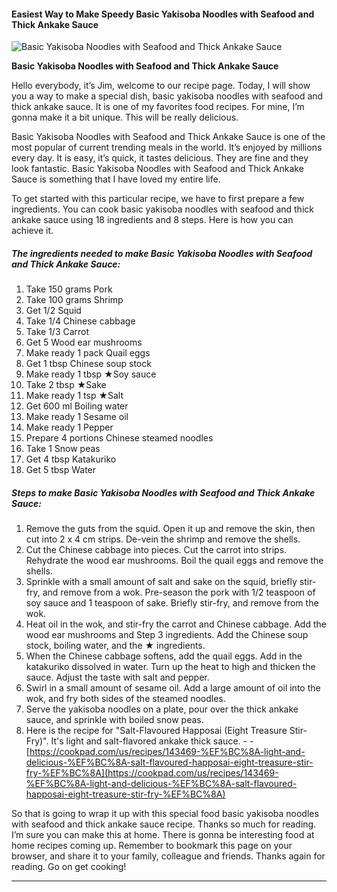             

#### Easiest Way to Make Speedy Basic Yakisoba Noodles with Seafood and Thick Ankake Sauce

![Basic Yakisoba Noodles with Seafood and Thick Ankake Sauce](https://img-global.cpcdn.com/recipes/5123744310755328/751x532cq70/basic-yakisoba-noodles-with-seafood-and-thick-ankake-sauce-recipe-main-photo.jpg)

**Basic Yakisoba Noodles with Seafood and Thick Ankake Sauce**

Hello everybody, it’s Jim, welcome to our recipe page. Today, I will show you a way to make a special dish, basic yakisoba noodles with seafood and thick ankake sauce. It is one of my favorites food recipes. For mine, I’m gonna make it a bit unique. This will be really delicious.

Basic Yakisoba Noodles with Seafood and Thick Ankake Sauce is one of the most popular of current trending meals in the world. It’s enjoyed by millions every day. It is easy, it’s quick, it tastes delicious. They are fine and they look fantastic. Basic Yakisoba Noodles with Seafood and Thick Ankake Sauce is something that I have loved my entire life.

To get started with this particular recipe, we have to first prepare a few ingredients. You can cook basic yakisoba noodles with seafood and thick ankake sauce using 18 ingredients and 8 steps. Here is how you can achieve it.

##### The ingredients needed to make Basic Yakisoba Noodles with Seafood and Thick Ankake Sauce:

1.  Take 150 grams Pork
2.  Take 100 grams Shrimp
3.  Get 1/2 Squid
4.  Take 1/4 Chinese cabbage
5.  Take 1/3 Carrot
6.  Get 5 Wood ear mushrooms
7.  Make ready 1 pack Quail eggs
8.  Get 1 tbsp Chinese soup stock
9.  Make ready 1 tbsp ★Soy sauce
10.  Take 2 tbsp ★Sake
11.  Make ready 1 tsp ★Salt
12.  Get 600 ml Boiling water
13.  Make ready 1 Sesame oil
14.  Make ready 1 Pepper
15.  Prepare 4 portions Chinese steamed noodles
16.  Take 1 Snow peas
17.  Get 4 tbsp Katakuriko
18.  Get 5 tbsp Water

##### Steps to make Basic Yakisoba Noodles with Seafood and Thick Ankake Sauce:

1.  Remove the guts from the squid. Open it up and remove the skin, then cut into 2 x 4 cm strips. De-vein the shrimp and remove the shells.
2.  Cut the Chinese cabbage into pieces. Cut the carrot into strips. Rehydrate the wood ear mushrooms. Boil the quail eggs and remove the shells.
3.  Sprinkle with a small amount of salt and sake on the squid, briefly stir-fry, and remove from a wok. Pre-season the pork with 1/2 teaspoon of soy sauce and 1 teaspoon of sake. Briefly stir-fry, and remove from the wok.
4.  Heat oil in the wok, and stir-fry the carrot and Chinese cabbage. Add the wood ear mushrooms and Step 3 ingredients. Add the Chinese soup stock, boiling water, and the ★ ingredients.
5.  When the Chinese cabbage softens, add the quail eggs. Add in the katakuriko dissolved in water. Turn up the heat to high and thicken the sauce. Adjust the taste with salt and pepper.
6.  Swirl in a small amount of sesame oil. Add a large amount of oil into the wok, and fry both sides of the steamed noodles.
7.  Serve the yakisoba noodles on a plate, pour over the thick ankake sauce, and sprinkle with boiled snow peas.
8.  Here is the recipe for "Salt-Flavoured Happosai (Eight Treasure Stir-Fry)". It's light and salt-flavored ankake thick sauce. - - [https://cookpad.com/us/recipes/143469-%EF%BC%8A-light-and-delicious-%EF%BC%8A-salt-flavoured-happosai-eight-treasure-stir-fry-%EF%BC%8A](https://cookpad.com/us/recipes/143469-%EF%BC%8A-light-and-delicious-%EF%BC%8A-salt-flavoured-happosai-eight-treasure-stir-fry-%EF%BC%8A)

So that is going to wrap it up with this special food basic yakisoba noodles with seafood and thick ankake sauce recipe. Thanks so much for reading. I’m sure you can make this at home. There is gonna be interesting food at home recipes coming up. Remember to bookmark this page on your browser, and share it to your family, colleague and friends. Thanks again for reading. Go on get cooking!

* * *